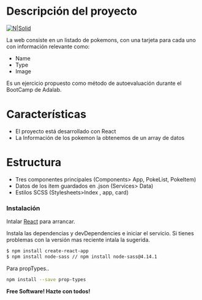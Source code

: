 # Descripción del proyecto

[![N|Solid](https://upload.wikimedia.org/wikipedia/commons/9/98/International_Pok%C3%A9mon_logo.svg)](https://nodesource.com/products/nsolid)

La web consiste en un listado de pokemons, con una tarjeta para cada uno con información relevante como:

- Name
- Type
- Image

Es un ejercicio propuesto como método de autoevaluación durante el BootCamp de Adalab.

# Características

- El proyecto está desarrollado con React
- La Información de los pokemon la obtenemos de un array de datos

# Estructura

- Tres componentes principales (Components> App, PokeList, PokeItem)
- Datos de los item guardados en .json (Services> Data)
- Estilos SCSS (Stylesheets>Index , app, card)

### Instalación

Intalar [React](https://react.org/) para arrancar.

Instala las dependencias y devDependencies e iniciar el servicio. Si tienes problemas con la versión mas reciente intala la sugerida.

```sh
$ npm install create-react-app
$ npm install node-sass // npm install node-sass@4.14.1
```

Para propTypes..

```sh
npm install --save prop-types
```

**Free Software! Hazte con todos!**

